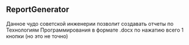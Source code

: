 ## ReportGenerator

Данное чудо советской инженерии позволит создавать отчеты по Технологиям Программирования в формате .docx по нажатию всего 1 кнопки (но это не точно)
